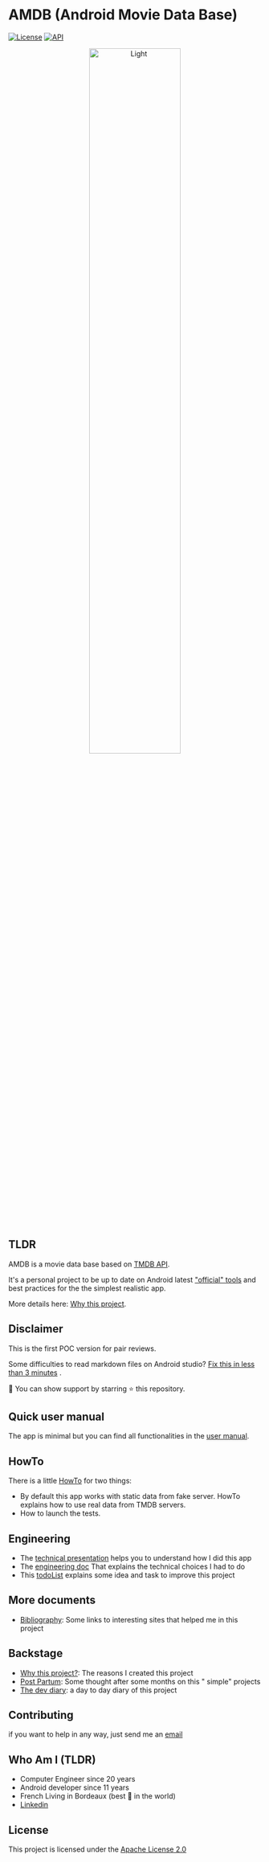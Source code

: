# AMDB (Android Movie Data Base)

[![License](https://img.shields.io/badge/License-Apache%202.0-blue.svg)](https://opensource.org/licenses/Apache-2.0)
[![API](https://img.shields.io/badge/API-21%2B-brightgreen.svg?style=flat)](https://android-arsenal.com/api?level=21)

<p align="center">
  <img alt="Light" src="./documentation/assets/app_demo.gif" width="60%">
</p>

## TLDR

AMDB is a movie data base based on [TMDB API](https://developers.themoviedb.org/3).

It's a personal project to be up to date on Android
latest ["official" tools](./documentation/technical/AndroidTools.md) and best practices for the the
simplest realistic app.

More details here:
[Why this project](documentation/backstage/WhyThisProject.md).

## Disclaimer

This is the first POC version for pair reviews.

Some difficulties to read markdown files on Android
studio? [Fix this in less than 3 minutes](https://joachimschuster.de/posts/android-studio-fix-markdown-plugin-again/)
.

🙏 You can show support by starring ⭐ this repository.

## Quick user manual

The app is minimal but you can find all functionalities in
the [user manual](./documentation/manual/QuickUserManual.md).

## HowTo

There is a little [HowTo](./documentation/technical/HowTo.md) for two things:

* By default this app works with static data from fake server. HowTo explains how to use real data
  from TMDB servers.
* How to launch the tests.

## Engineering

* The [technical presentation](./documentation/technical/TechnicalPresentation.md) helps you to
  understand how I did this app
* The [engineering doc](documentation/backstage/Engineering.md) That explains the technical choices
  I had to do
* This [todoList](./documentation/production/ToDoList.md) explains some idea and task to improve
  this project

## More documents

* [Bibliography](documentation/backstage/Bibliography.md): Some links to interesting sites that
  helped me in this project

## Backstage

* [Why this project?](documentation/backstage/WhyThisProject.md): The reasons I created this project
* [Post Partum](documentation/backstage/PostPartum.md): Some thought after some months on this "
  simple" projects
* [The dev diary](documentation/backstage/DevDiary.md): a day to day diary of this project

## Contributing

if you want to help in any way, just send me an [email](mailto:pierre@cabnum.fr)

## Who Am I (TLDR)

* Computer Engineer since 20 years
* Android developer since 11 years
* French Living in Bordeaux (best 🍷 in the world)
* [Linkedin](https://www.linkedin.com/in/pierrebenayoun1976/)

## License

This project is licensed under the [Apache License 2.0](https://opensource.org/licenses/Apache-2.0) 


